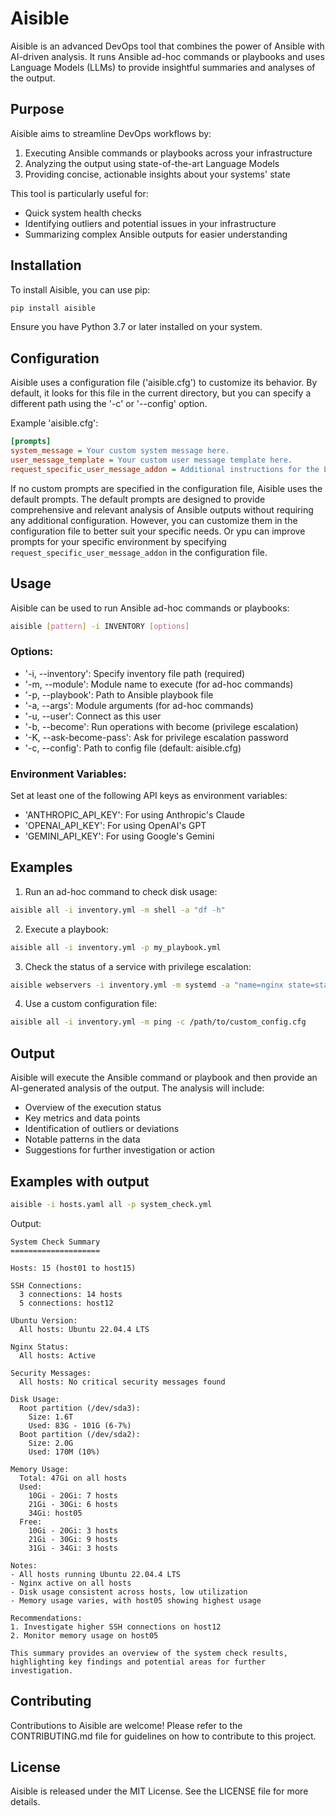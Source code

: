 # Aisible

Aisible is an advanced DevOps tool that combines the power of Ansible with AI-driven analysis. It runs Ansible ad-hoc commands or playbooks and uses Language Models (LLMs) to provide insightful summaries and analyses of the output.

## Purpose

Aisible aims to streamline DevOps workflows by:

1. Executing Ansible commands or playbooks across your infrastructure
2. Analyzing the output using state-of-the-art Language Models
3. Providing concise, actionable insights about your systems' state

This tool is particularly useful for:
- Quick system health checks
- Identifying outliers and potential issues in your infrastructure
- Summarizing complex Ansible outputs for easier understanding

## Installation

To install Aisible, you can use pip:

```bash
pip install aisible
```

Ensure you have Python 3.7 or later installed on your system.

## Configuration

Aisible uses a configuration file ('aisible.cfg') to customize its behavior. By default, it looks for this file in the current directory, but you can specify a different path using the '-c' or '--config' option.

Example 'aisible.cfg':

```ini
[prompts]
system_message = Your custom system message here.
user_message_template = Your custom user message template here.
request_specific_user_message_addon = Additional instructions for the LLM.
```

If no custom prompts are specified in the configuration file, Aisible uses the default prompts.
The default prompts are designed to provide comprehensive and relevant analysis of Ansible outputs without requiring any additional configuration. However, you can customize them in the configuration file to better suit your specific needs.
Or ypu can improve prompts for your specific environment by specifying `request_specific_user_message_addon` in the configuration file.

## Usage

Aisible can be used to run Ansible ad-hoc commands or playbooks:

```bash
aisible [pattern] -i INVENTORY [options]
```

### Options:

- '-i, --inventory': Specify inventory file path (required)
- '-m, --module': Module name to execute (for ad-hoc commands)
- '-p, --playbook': Path to Ansible playbook file
- '-a, --args': Module arguments (for ad-hoc commands)
- '-u, --user': Connect as this user
- '-b, --become': Run operations with become (privilege escalation)
- '-K, --ask-become-pass': Ask for privilege escalation password
- '-c, --config': Path to config file (default: aisible.cfg)

### Environment Variables:

Set at least one of the following API keys as environment variables:

- 'ANTHROPIC_API_KEY': For using Anthropic's Claude
- 'OPENAI_API_KEY': For using OpenAI's GPT
- 'GEMINI_API_KEY': For using Google's Gemini

## Examples

1. Run an ad-hoc command to check disk usage:

```bash
aisible all -i inventory.yml -m shell -a "df -h"
```

2. Execute a playbook:

```bash
aisible all -i inventory.yml -p my_playbook.yml
```

3. Check the status of a service with privilege escalation:

```bash
aisible webservers -i inventory.yml -m systemd -a "name=nginx state=started" -b -K
```

4. Use a custom configuration file:

```bash
aisible all -i inventory.yml -m ping -c /path/to/custom_config.cfg
```

## Output

Aisible will execute the Ansible command or playbook and then provide an AI-generated analysis of the output. The analysis will include:

- Overview of the execution status
- Key metrics and data points
- Identification of outliers or deviations
- Notable patterns in the data
- Suggestions for further investigation or action

## Examples with output

```bash
aisible -i hosts.yaml all -p system_check.yml
```

Output:
```plaintext
System Check Summary
====================

Hosts: 15 (host01 to host15)

SSH Connections:
  3 connections: 14 hosts
  5 connections: host12

Ubuntu Version:
  All hosts: Ubuntu 22.04.4 LTS

Nginx Status:
  All hosts: Active

Security Messages:
  All hosts: No critical security messages found
  
Disk Usage:
  Root partition (/dev/sda3):
    Size: 1.6T
    Used: 83G - 101G (6-7%)
  Boot partition (/dev/sda2):
    Size: 2.0G
    Used: 170M (10%)

Memory Usage:
  Total: 47Gi on all hosts
  Used:
    10Gi - 20Gi: 7 hosts
    21Gi - 30Gi: 6 hosts
    34Gi: host05
  Free:
    10Gi - 20Gi: 3 hosts
    21Gi - 30Gi: 9 hosts
    31Gi - 34Gi: 3 hosts

Notes:
- All hosts running Ubuntu 22.04.4 LTS
- Nginx active on all hosts
- Disk usage consistent across hosts, low utilization
- Memory usage varies, with host05 showing highest usage

Recommendations:
1. Investigate higher SSH connections on host12
2. Monitor memory usage on host05

This summary provides an overview of the system check results, highlighting key findings and potential areas for further investigation.
```


## Contributing

Contributions to Aisible are welcome! Please refer to the CONTRIBUTING.md file for guidelines on how to contribute to this project.

## License

Aisible is released under the MIT License. See the LICENSE file for more details.

